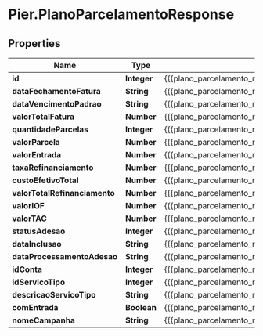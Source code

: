 # Pier.PlanoParcelamentoResponse

## Properties
Name | Type | Description | Notes
------------ | ------------- | ------------- | -------------
**id** | **Integer** | {{{plano_parcelamento_response_id_value}}} | [optional] 
**dataFechamentoFatura** | **String** | {{{plano_parcelamento_response_data_fechamento_fatura_value}}} | [optional] 
**dataVencimentoPadrao** | **String** | {{{plano_parcelamento_response_data_vencimento_padrao_value}}} | [optional] 
**valorTotalFatura** | **Number** | {{{plano_parcelamento_response_valor_total_fatura_value}}} | [optional] 
**quantidadeParcelas** | **Integer** | {{{plano_parcelamento_response_quantidade_parcelas_value}}} | [optional] 
**valorParcela** | **Number** | {{{plano_parcelamento_response_valor_parcela_value}}} | [optional] 
**valorEntrada** | **Number** | {{{plano_parcelamento_response_valor_entrada_value}}} | [optional] 
**taxaRefinanciamento** | **Number** | {{{plano_parcelamento_response_taxa_refinanciamento_value}}} | [optional] 
**custoEfetivoTotal** | **Number** | {{{plano_parcelamento_response_custo_efetivo_total_value}}} | [optional] 
**valorTotalRefinanciamento** | **Number** | {{{plano_parcelamento_response_valor_total_refinanciamento_value}}} | [optional] 
**valorIOF** | **Number** | {{{plano_parcelamento_response_valor_i_o_f_value}}} | [optional] 
**valorTAC** | **Number** | {{{plano_parcelamento_response_valor_t_a_c_value}}} | [optional] 
**statusAdesao** | **Integer** | {{{plano_parcelamento_response_status_adesao_value}}} | [optional] 
**dataInclusao** | **String** | {{{plano_parcelamento_response_data_inclusao_value}}} | [optional] 
**dataProcessamentoAdesao** | **String** | {{{plano_parcelamento_response_data_processamento_adesao_value}}} | [optional] 
**idConta** | **Integer** | {{{plano_parcelamento_response_id_conta_value}}} | [optional] 
**idServicoTipo** | **Integer** | {{{plano_parcelamento_response_id_servico_tipo_value}}} | [optional] 
**descricaoServicoTipo** | **String** | {{{plano_parcelamento_response_descricao_servico_tipo_value}}} | [optional] 
**comEntrada** | **Boolean** | {{{plano_parcelamento_response_com_entrada_value}}} | [optional] 
**nomeCampanha** | **String** | {{{plano_parcelamento_response_nome_campanha_value}}} | [optional] 


